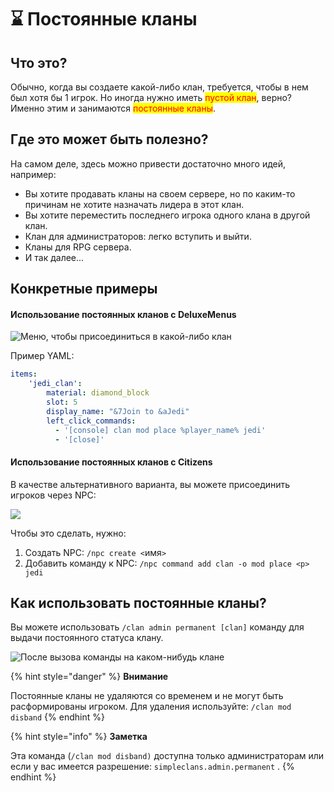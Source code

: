 # ⌛ Постоянные кланы

## Что это?

Обычно, когда вы создаете какой-либо клан, требуется, чтобы в нем был хотя бы 1 игрок. Но иногда нужно иметь <mark style="color:red;">пустой клан</mark>, верно? Именно этим и занимаются <mark style="color:red;">постоянные кланы</mark>.&#x20;

## Где это может быть полезно?

На самом деле, здесь можно привести достаточно много идей, например:

* Вы хотите продавать кланы на своем сервере, но по каким-то причинам не хотите назначать лидера в этот клан.
* Вы хотите переместить последнего игрока одного клана в другой клан.
* Клан для администраторов: легко вступить и выйти.
* Кланы для RPG сервера.
* И так далее...

## Конкретные примеры

#### Использование постоянных кланов с DeluxeMenus

![Меню, чтобы присоединиться в какой-либо клан](../.gitbook/assets/Permanent-Clans-DeluxeMenus.png)

Пример YAML:

```yaml
items:
    'jedi_clan':
        material: diamond_block
        slot: 5
        display_name: "&7Join to &aJedi"
        left_click_commands:
          - '[console] clan mod place %player_name% jedi'
          - '[close]' 
```

#### Использование постоянных кланов с Citizens

В качестве альтернативного варианта, вы можете присоединить игроков через NPC:

![](../.gitbook/assets/Permanent-Clans-Citizens.png)

Чтобы это сделать, нужно:

1. Создать NPC: `/npc create <`имя`>`
2. Добавить команду к NPC: `/npc command add clan -o mod place <p> jedi`

## Как использовать постоянные кланы?

Вы можете использовать `/clan admin permanent [clan]` команду для выдачи постоянного статуса клану.

![После вызова команды на каком-нибудь клане](../.gitbook/assets/Permanent-Clans-Command-Usage.png)

{% hint style="danger" %}
**Внимание**

Постоянные кланы не удаляются со временем и не могут быть расформированы игроком. Для удаления используйте: `/clan mod disband`
{% endhint %}

{% hint style="info" %}
**Заметка**

Эта команда (`/clan mod disband)` доступна только администраторам или если у вас имеется разрешение: `simpleclans.admin.permanent` .
{% endhint %}

